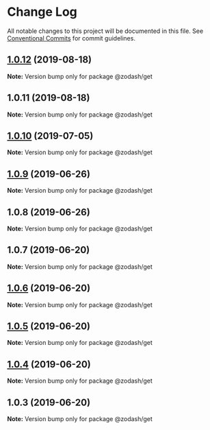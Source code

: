 # Change Log

All notable changes to this project will be documented in this file.
See [Conventional Commits](https://conventionalcommits.org) for commit guidelines.

## [1.0.12](https://github.com/zcorky/zodash/compare/@zodash/get@1.0.11...@zodash/get@1.0.12) (2019-08-18)

**Note:** Version bump only for package @zodash/get





## 1.0.11 (2019-08-18)

**Note:** Version bump only for package @zodash/get





## [1.0.10](https://github.com/zcorky/zodash/compare/@zodash/get@1.0.9...@zodash/get@1.0.10) (2019-07-05)

**Note:** Version bump only for package @zodash/get





## [1.0.9](https://github.com/zcorky/zodash/compare/@zodash/get@1.0.8...@zodash/get@1.0.9) (2019-06-26)

**Note:** Version bump only for package @zodash/get





## 1.0.8 (2019-06-26)

**Note:** Version bump only for package @zodash/get





## 1.0.7 (2019-06-20)

**Note:** Version bump only for package @zodash/get





## [1.0.6](https://github.com/zcorky/zodash/compare/@zodash/get@1.0.5...@zodash/get@1.0.6) (2019-06-20)

**Note:** Version bump only for package @zodash/get





## [1.0.5](https://github.com/zcorky/zodash/compare/@zodash/get@1.0.4...@zodash/get@1.0.5) (2019-06-20)

**Note:** Version bump only for package @zodash/get





## [1.0.4](https://github.com/zcorky/zodash/compare/@zodash/get@1.0.3...@zodash/get@1.0.4) (2019-06-20)

**Note:** Version bump only for package @zodash/get





## 1.0.3 (2019-06-20)

**Note:** Version bump only for package @zodash/get
